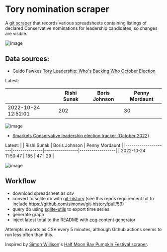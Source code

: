# Tory nomination scraper

A [git scraper](https://simonwillison.net/2020/Oct/9/git-scraping/) that records various spreadsheets containing listings of declared Conservative nominations for leadership candidates, so changes are visible.

![image](https://github.com/tomviner/scrape-tory-nominations/blob/main/joint-time-series.png?raw=true)

## Data sources:
- Guido Fawkes [Tory Leadership: Who's Backing Who October Election](https://docs.google.com/spreadsheets/d/1PRufWhh2YAoxPUJEXeVaEOe7rcT1IINOXijeLI6o9Cc/htmlview)

Latest:
<!-- [[[cog
import cog
from headline_numbers import make_table
table = make_table('gf-noms-time-series.csv')
cog.out(table)
]]] -->
|                 |   Rishi Sunak | Boris Johnson   |   Penny Mordaunt |
|---------------------|---------------|-----------------|------------------|
| 2022-10-24 12:52:01 |           202 |                 |               30 |
<!-- [[[end]]] -->

![image](https://github.com/tomviner/scrape-tory-nominations/blob/main/gf-noms-time-series.png?raw=true)


- [Smarkets Conservative leadership election tracker (October 2022)](https://docs.google.com/spreadsheets/d/1t1MaeGTmOvmOOkUL8TDDJwqTTc-N1wmRxPeRe0k3yjM/htmlview)

Latest: <!-- [[[cog
import cog
from headline_numbers import make_table
table = make_table('smarkets-leaderboard-time-series.csv')
cog.out(table)
]]] -->
|                 |   Rishi Sunak |   Boris Johnson |   Penny Mordaunt |
|---------------------|---------------|-----------------|------------------|
| 2022-10-24 11:50:47 |           185 |              47 |               29 |
<!-- [[[end]]] -->

![image](https://github.com/tomviner/scrape-tory-nominations/raw/main/smarkets-leaderboard-time-series.png?raw=true)


## Workflow
- download spreadsheet as csv
- convert to sqlite db with [git-history](https://pypi.org/project/git-history/) (see this repos requirement.txt to include https://github.com/simonw/git-history/pull/59)
- query db using [sqlite-utils](https://pypi.org/project/sqlite-utils/) to export time series
- generate graph
- inject latest total to the README with [cog](https://pypi.org/project/cogapp/) content generator

Attempts exports as CSV every 5 minutes, although Github actions seems to run less often than this.

Inspired by [Simon Willison](https://twitter.com/simonw/)'s [Half Moon Bay Pumpkin Festival scraper](https://github.com/simonw/scrape-hmb-traffic).
